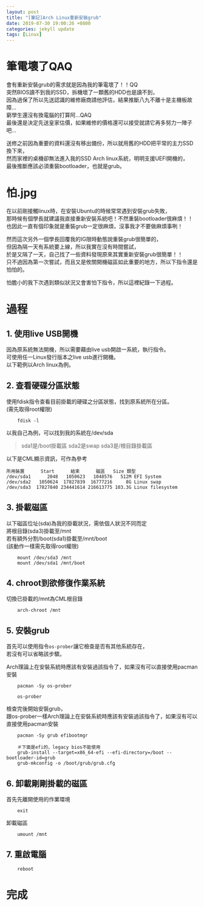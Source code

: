 ```yaml
---
layout: post
title: "[筆記]Arch Linux重新安裝grub"
date: 2019-07-30 19:00:26 +0800
categories: jekyll update
tags: [Linux]
---
```


# 筆電壞了QAQ
會有重新安裝grub的需求就是因為我的筆電壞了！！QQ<br>
突然BIOS讀不到我的SSD，拆機壞了一顆舊的HDD也是讀不到，<br>
因為過保了所以先送認識的維修廠商請他評估，結果推斷八九不離十是主機板故障...<br>
窮學生還沒有換電腦的打算阿...QAQ<br>
最後還是決定先送皇家估價，如果維修的價格還可以接受就請它再多努力一陣子吧...

送修之前因為重要的資料還沒有移出備份，所以就用舊的HDD把平常的主力SSD換下來，<br>
然而家裡的桌機卻無法進入我的SSD Arch linux系統，明明支援UEFI開機的，<br>
最後推斷應該必須重裝bootloader，也就是grub。<br>

# 怕.jpg
在以前剛接觸linux時，在安裝Ubuntu的時候常常遇到安裝grub失敗，<br>
那時候有個學長就建議我直接重新安裝系統吧！不然重裝bootloader很麻煩！！<br>
也因此一直有個印象就是重裝grub一定很麻煩，沒事我才不要做麻煩事咧！

然而這次另外一個學長回覆我的IG限時動態說重裝grub很簡單的，<br>
但因為隔一天有系統要上線，所以我實在沒有時間嘗試，<br>
於是又隔了一天，自己找了一些資料發現原來其實重新安裝grub很簡單！！<br>
只不過因為第一次嘗試，而且又是攸關開機磁區如此重要的地方，所以下指令還是怕怕的。

怕膽小的我下次遇到類似狀況又會害怕下指令，所以這裡紀錄一下過程。

# 過程
## 1. 使用live USB開機
因為原系統無法開機，所以需要藉由live usb開啟一系統，執行指令。<br>
可使用任一Linux發行版本之live usb進行開機。<br>
以下範例以Arch linux為例。

## 2. 查看硬碟分區狀態
使用fdisk指令查看目前掛載的硬碟之分區狀態，找到原系統所在分區。<br>
(需先取得root權限)
```shell
	fdisk -l
```
以我自己為例，可以找到我的系統在/dev/sda

>	sda1是/boot掛載區
>	sda2是swap
>	sda3是/根目錄掛載區

以下是CML顯示資訊，可作為參考
```
所用裝置      Start      結束      磁區   Size 類型
/dev/sda1      2048   1050623   1048576   512M EFI System
/dev/sda2   1050624  17827839  16777216     8G Linux swap
/dev/sda3  17827840 234441614 216613775 103.3G Linux filesystem

```
## 3. 掛載磁區
以下磁區位址(sda)為我的掛載狀況，需依個人狀況不同而定<br>
將根目錄(sda3)掛載至/mnt<br>
若有額外分割/boot(sda1)掛載至/mnt/boot<br>
(該動作一樣需先取得root權限)
```
	mount /dev/sda3 /mnt
	mount /dev/sda1 /mnt/boot
```
## 4. chroot到欲修復作業系統
切換已掛載的/mnt為CML根目錄
```
	arch-chroot /mnt
```
## 5. 安裝grub
首先可以使用指令`os-prober`讓它檢查是否有其他系統存在，<br>
若沒有可以省略該步驟。

Arch理論上在安裝系統時應該有安裝過該指令了，如果沒有可以直接使用pacman安裝
```
	pacman -Sy os-prober
	
	os-prober
```
檢查完後開始安裝grub，<br>
跟os-prober一樣Arch理論上在安裝系統時應該有安裝過該指令了，如果沒有可以直接使用pacman安裝
```
	pacman -Sy grub efibootmgr
	
	＃下面是efi的，legacy bios不能使用
	grub-install --target=x86_64-efi --efi-directory=/boot --bootloader-id=grub
	grub-mkconfig -o /boot/grub/grub.cfg
```
## 6. 卸載剛剛掛載的磁區
首先先離開使用的作業環境
```
	exit
```
卸載磁區
```
	umount /mnt
```
## 7. 重啟電腦
```
	reboot
```
# 完成
